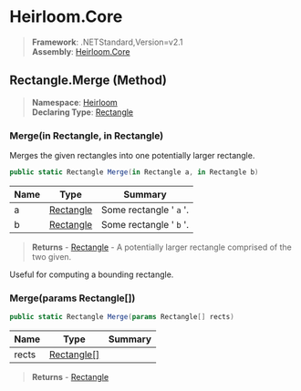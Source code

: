 # Heirloom.Core

> **Framework**: .NETStandard,Version=v2.1  
> **Assembly**: [Heirloom.Core][0]

## Rectangle.Merge (Method)

> **Namespace**: [Heirloom][0]  
> **Declaring Type**: [Rectangle][1]

### Merge(in Rectangle, in Rectangle)

Merges the given rectangles into one potentially larger rectangle.

```cs
public static Rectangle Merge(in Rectangle a, in Rectangle b)
```

| Name | Type           | Summary                 |
|------|----------------|-------------------------|
| a    | [Rectangle][1] | Some rectangle ' `a` '. |
| b    | [Rectangle][1] | Some rectangle ' `b` '. |

> **Returns** - [Rectangle][1] - A potentially larger rectangle comprised of the two given.

Useful for computing a bounding rectangle.

### Merge(params Rectangle[])

```cs
public static Rectangle Merge(params Rectangle[] rects)
```

| Name  | Type             | Summary |
|-------|------------------|---------|
| rects | [Rectangle[]][1] |         |

> **Returns** - [Rectangle][1]

[0]: ../../../Heirloom.Core.md
[1]: ../Rectangle.md
